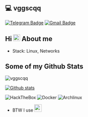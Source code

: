 ## :computer: vggscqq 
[![Telegram Badge](https://img.shields.io/badge/-Telegram-1ca0f1?style=for-the-badge&labelColor=1ca0f1&logo=telegram&logoColor=white&link=https://t.me/vimnative)](https://t.me/nmcli) [![Gmail Badge](https://img.shields.io/badge/-Gmail-c14438?style=for-the-badge&logo=Gmail&logoColor=white&link=mailto:vggscqq@gmail.com)](mailto:vggscqq@gmail.com)

## Hi <img src="https://github.com/lucasgdb/lucasgdb/blob/master/assets/hi.gif" width="22px"> About me

- Stack: Linux, Networks

## Some of my Github Stats
<p align=left> <img src=https://komarev.com/ghpvc/?username=vggscqq&style=flat-square alt=vggscqq /> </p>

[![Github stats](https://github-readme-stats.vercel.app/api?username=vggscqq&show_icons=true&include_all_commits=true&theme=github_dark)](https://github.com/vggscqq/github-readme-stats)

  ![HackTheBox](https://img.shields.io/badge/Hack%20The%20Box-9FEF00.svg?style=flat-square&logo=HackTheBox&logoColor=white)
  ![Docker](https://img.shields.io/badge/-Docker-46a2f1?style=flat-square&logo=docker&logoColor=white)
  ![Archlinux](https://img.shields.io/badge/Archlinux-1793D1.svg?style=flat-square&logo=Archlinux&logoColor=white)
  

- BTW I use <img height="24" width="24" src="https://icons.iconarchive.com/icons/papirus-team/papirus-apps/256/distributor-logo-archlinux-icon.png" />
